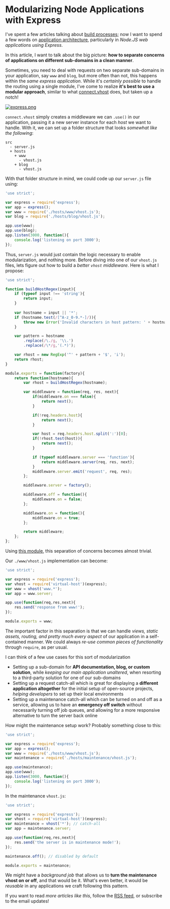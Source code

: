 # Modularizing Node Applications with Express

I've spent a few articles talking about [build processes](/search/tagged/build "Search for posts tagged 'build'"); now I want to spend a few words on [application architecture](/search/tagged/architecture "Search for posts tagged 'architecture'"), particularly in _Node.JS web applications using Express_.

In this article, I want to talk about the big picture: **how to separate concerns of applications on different sub-domains in a clean manner**.

Sometimes, you need to deal with requests on two separate sub-domains in your application, say `www` and `blog`, but more often than not, this happens within the _same express application_. While it's _certainly possible_ to handle the routing using a single module, I've come to realize **it's best to use a modular approach**, similar to what [connect.vhost](http://www.senchalabs.org/connect/vhost.html "connect.vhost - Connect") does, but taken up a notch!

[![express.png][1]](http://expressjs.com/ "Express.JS Web Application Framework")

`connect.vhost` simply creates a middleware we can `.use()` in our application, passing it a new server instance for each _host_ we want to handle. With it, we can set up a folder structure that looks _somewhat like the following_:

```
src
  - server.js
  + hosts
    + www
      - vhost.js
    + blog
      - vhost.js
```

With that folder structure in mind, we could code up our `server.js` file using:

```js
'use strict';

var express = require('express');
var app = express();
var www = require('./hosts/www/vhost.js');
var blog = require('./hosts/blog/vhost.js');

app.use(www);
app.use(blog);
app.listen(3000, function(){
    console.log('listening on port 3000');
});
```

Thus, `server.js` would just contain the logic necessary to enable modularization, and nothing more. Before diving into one of our `vhost.js` files, lets figure out how to build a _better `vhost` middleware_. Here is what I propose:

```js
'use strict';

function buildHostRegex(input){
    if (typeof input !== 'string'){
        return input;  
    }
    
    var hostname = input || '*';
    if (hostname.test(/[^A-z_0-9.*-]/)){
        throw new Error('Invalid characters in host pattern: ' + hostname);
    }

    var pattern = hostname
        .replace(/\./g, '\\.')
        .replace(/\*/g,'(.*)');

    var rhost = new RegExp('^' + pattern + '$', 'i');
    return rhost;
}

module.exports = function(factory){
    return function(hostname){
        var rhost = buildHostRegex(hostname);

        var middleware = function(req, res, next){
            if(middleware.on === false){
                return next();
            }

            if(!req.headers.host){
                return next();
            }

            var host = req.headers.host.split(':')[0];
            if(!rhost.test(host)){
                return next();
            }

            if (typeof middleware.server === 'function'){
                return middleware.server(req, res, next);
            }
            middleware.server.emit('request', req, res);
        };

        middleware.server = factory();

        middleware.off = function(){
            middleware.on = false;
        };

        middleware.on = function(){
            middleware.on = true;
        };

        return middleware;
    };
};
```

Using [this module](https://github.com/bevacqua/virtual-host "virtual-host on GitHub"), this separation of concerns becomes almost trivial.

Our `./www/vhost.js` implementation can become:

```js
'use strict';

var express = require('express');
var vhost = require('virtual-host')(express);
var www = vhost('www.*');
var app = www.server;

app.use(function(req,res,next){
    res.send('response from www!');
});

module.exports = www;
```

The important factor in this separation is that we can handle _views, static assets, routing, and pretty much every aspect_ of our application in a self-contained manner. We could always _re-use common pieces of functionality_ through `require`, as per usual.

I can think of a few use cases for this sort of modularization

- Setting up a sub-domain for **API documentation, blog, or custom solution**, while _keeping our main application unaltered_, when resorting to a third-party solution for one of our sub-domains
- Setting up a request catch-all which is great for displaying a **different application altogether** for the initial setup of open-source projects, _helping developers_ to set up their local environments
- Setting up a maintenance catch-all which can be turned on and off as a service, allowing us to have an **emergency off switch** without necessarily turning off job queues, and allowing for a more responsive alternative to turn the server back online

How might the maintenance setup work? Probably something close to this:

```js
'use strict';

var express = require('express');
var app = express();
var www = require('./hosts/www/vhost.js');
var maintenance = require('./hosts/maintenance/vhost.js');

app.use(maintenance);
app.use(www);
app.listen(3000, function(){
    console.log('listening on port 3000');
});
```

In the maintenance `vhost.js`:

```js
'use strict';

var express = require('express');
var vhost = require('virtual-host')(express);
var maintenance = vhost('*'); // catch-all
var app = maintenance.server;

app.use(function(req,res,next){
    res.send('the server is in maintenance mode!');
});

maintenance.off(); // disabled by default

module.exports = maintenance;
```

We might have a _background job_ that allows us to **turn the maintenance vhost on or off**, and that would be it. What's even better, it would be _reusable_ in any applications we craft following this pattern.

If you want to read _more articles like this_, follow the [RSS feed](/rss/latest.xml "RSS feed for this blog"), or subscribe to the email updates!

  [1]: http://i.imgur.com/0q7WUxz.png